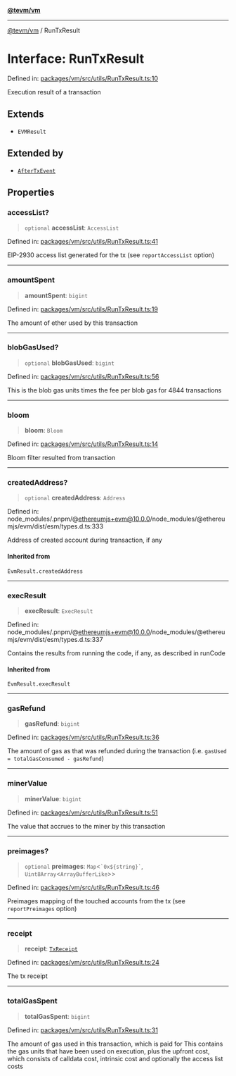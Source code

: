 [**@tevm/vm**](../README.md)

***

[@tevm/vm](../globals.md) / RunTxResult

# Interface: RunTxResult

Defined in: [packages/vm/src/utils/RunTxResult.ts:10](https://github.com/evmts/tevm-monorepo/blob/main/packages/vm/src/utils/RunTxResult.ts#L10)

Execution result of a transaction

## Extends

- `EVMResult`

## Extended by

- [`AfterTxEvent`](AfterTxEvent.md)

## Properties

### accessList?

> `optional` **accessList**: `AccessList`

Defined in: [packages/vm/src/utils/RunTxResult.ts:41](https://github.com/evmts/tevm-monorepo/blob/main/packages/vm/src/utils/RunTxResult.ts#L41)

EIP-2930 access list generated for the tx (see `reportAccessList` option)

***

### amountSpent

> **amountSpent**: `bigint`

Defined in: [packages/vm/src/utils/RunTxResult.ts:19](https://github.com/evmts/tevm-monorepo/blob/main/packages/vm/src/utils/RunTxResult.ts#L19)

The amount of ether used by this transaction

***

### blobGasUsed?

> `optional` **blobGasUsed**: `bigint`

Defined in: [packages/vm/src/utils/RunTxResult.ts:56](https://github.com/evmts/tevm-monorepo/blob/main/packages/vm/src/utils/RunTxResult.ts#L56)

This is the blob gas units times the fee per blob gas for 4844 transactions

***

### bloom

> **bloom**: `Bloom`

Defined in: [packages/vm/src/utils/RunTxResult.ts:14](https://github.com/evmts/tevm-monorepo/blob/main/packages/vm/src/utils/RunTxResult.ts#L14)

Bloom filter resulted from transaction

***

### createdAddress?

> `optional` **createdAddress**: `Address`

Defined in: node\_modules/.pnpm/@ethereumjs+evm@10.0.0/node\_modules/@ethereumjs/evm/dist/esm/types.d.ts:333

Address of created account during transaction, if any

#### Inherited from

`EvmResult.createdAddress`

***

### execResult

> **execResult**: `ExecResult`

Defined in: node\_modules/.pnpm/@ethereumjs+evm@10.0.0/node\_modules/@ethereumjs/evm/dist/esm/types.d.ts:337

Contains the results from running the code, if any, as described in runCode

#### Inherited from

`EvmResult.execResult`

***

### gasRefund

> **gasRefund**: `bigint`

Defined in: [packages/vm/src/utils/RunTxResult.ts:36](https://github.com/evmts/tevm-monorepo/blob/main/packages/vm/src/utils/RunTxResult.ts#L36)

The amount of gas as that was refunded during the transaction (i.e. `gasUsed = totalGasConsumed - gasRefund`)

***

### minerValue

> **minerValue**: `bigint`

Defined in: [packages/vm/src/utils/RunTxResult.ts:51](https://github.com/evmts/tevm-monorepo/blob/main/packages/vm/src/utils/RunTxResult.ts#L51)

The value that accrues to the miner by this transaction

***

### preimages?

> `optional` **preimages**: `Map`\<`` `0x${string}` ``, `Uint8Array`\<`ArrayBufferLike`\>\>

Defined in: [packages/vm/src/utils/RunTxResult.ts:46](https://github.com/evmts/tevm-monorepo/blob/main/packages/vm/src/utils/RunTxResult.ts#L46)

Preimages mapping of the touched accounts from the tx (see `reportPreimages` option)

***

### receipt

> **receipt**: [`TxReceipt`](../type-aliases/TxReceipt.md)

Defined in: [packages/vm/src/utils/RunTxResult.ts:24](https://github.com/evmts/tevm-monorepo/blob/main/packages/vm/src/utils/RunTxResult.ts#L24)

The tx receipt

***

### totalGasSpent

> **totalGasSpent**: `bigint`

Defined in: [packages/vm/src/utils/RunTxResult.ts:31](https://github.com/evmts/tevm-monorepo/blob/main/packages/vm/src/utils/RunTxResult.ts#L31)

The amount of gas used in this transaction, which is paid for
This contains the gas units that have been used on execution, plus the upfront cost,
which consists of calldata cost, intrinsic cost and optionally the access list costs
